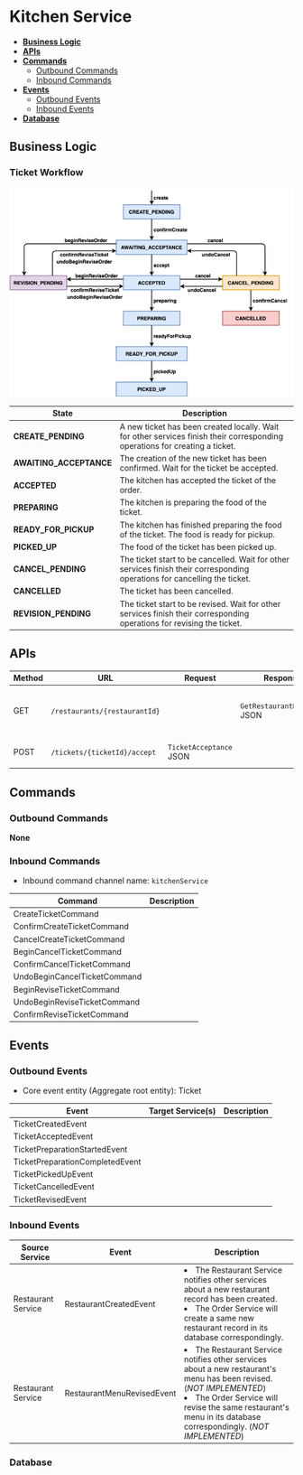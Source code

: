 # Kitchen Service

- [**Business Logic**](#business-logic)
- [**APIs**](#apis)
- [**Commands**](#commands)
   - [Outbound Commands](#outbound-commands)
   - [Inbound Commands](#inbound-commands)
- [**Events**](#events)
   - [Outbound Events](#outbound-events)
   - [Inbound Events](#inbound-events)
- [**Database**](#database)

## Business Logic
### Ticket Workflow
![](../diagrams/ticket_workflow.png)

| State | Description |
|----|----|
| **CREATE_PENDING** | A new ticket has been created locally. Wait for other services finish their corresponding operations for creating a ticket. |
| **AWAITING_ACCEPTANCE** | The creation of the new ticket has been confirmed. Wait for the ticket be accepted. |
| **ACCEPTED** | The kitchen has accepted the ticket of the order. |
| **PREPARING** | The kitchen is preparing the food of the ticket. |
| **READY_FOR_PICKUP** | The kitchen has finished preparing the food of the ticket. The food is ready for pickup. |
| **PICKED_UP** | The food of the ticket has been picked up. |
| **CANCEL_PENDING** | The ticket start to be cancelled. Wait for other services finish their corresponding operations for cancelling the ticket. |
| **CANCELLED** | The ticket has been cancelled. |
| **REVISION_PENDING** | The ticket start to be revised. Wait for other services finish their corresponding operations for revising the ticket.  |

## APIs

| Method | URL | Request | Response | Description | 
|----|----|----|----|----|
| GET | `/restaurants/{restaurantId}` | | `GetRestaurantResponse` JSON | Get a restaurant by restaurant ID. |
| POST | `/tickets/{ticketId}/accept` | `TicketAcceptance` JSON | | Accept a ticket by ticket ID. |

## Commands
### Outbound Commands
**None**

### Inbound Commands
- Inbound command channel name: `kitchenService`

| Command | Description |
|-----|----|
| CreateTicketCommand | |
| ConfirmCreateTicketCommand | |
| CancelCreateTicketCommand | |
| BeginCancelTicketCommand | |
| ConfirmCancelTicketCommand | |
| UndoBeginCancelTicketCommand | |
| BeginReviseTicketCommand | |
| UndoBeginReviseTicketCommand | |
| ConfirmReviseTicketCommand | |

## Events
### Outbound Events
- Core event entity (Aggregate root entity): Ticket 

| Event | Target Service(s) | Description |
|----|----|----|
| TicketCreatedEvent | | |
| TicketAcceptedEvent | | |
| TicketPreparationStartedEvent | | |
| TicketPreparationCompletedEvent | | |
| TicketPickedUpEvent | | |
| TicketCancelledEvent | | |
| TicketRevisedEvent | | |

### Inbound Events

| Source Service | Event | Description |
|----|----|----|
| Restaurant Service | RestaurantCreatedEvent | <li>The Restaurant Service notifies other services about a new restaurant record has been created. <li>The Order Service will create a same new restaurant record in its database correspondingly.  |
| Restaurant Service | RestaurantMenuRevisedEvent | <li>The Restaurant Service notifies other services about a new restaurant's menu has been revised. (*NOT IMPLEMENTED*) <li>The Order Service will revise the same restaurant's menu in its database correspondingly. (*NOT IMPLEMENTED*) |

### Database
